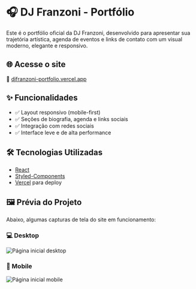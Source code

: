 # 🎧 DJ Franzoni - Portfólio

Este é o portfólio oficial da DJ Franzoni, desenvolvido para apresentar sua trajetória artística, agenda de eventos e links de contato com um visual moderno, elegante e responsivo.

## 🌐 Acesse o site

🔗 [djfranzoni-portfolio.vercel.app](https://djfranzoni-portfolio.vercel.app/)

## ✨ Funcionalidades

- ✅ Layout responsivo (mobile-first)
- ✅ Seções de biografia, agenda e links sociais
- ✅ Integração com redes sociais
- ✅ Interface leve e de alta performance

## 🛠️ Tecnologias Utilizadas

- [React](https://reactjs.org/)
- [Styled-Components](https://styled-components.com/)
- [Vercel](https://vercel.com/) para deploy

## 🖼️ Prévia do Projeto

Abaixo, algumas capturas de tela do site em funcionamento:

### 💻 Desktop

![Página inicial desktop](img/PCVIEW.png)

### 📱 Mobile

![Página inicial mobile](img/MOBILEVIEW.png)
